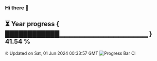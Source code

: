 ### Hi there 👋
⏳ Year progress { ████████████▁▁▁▁▁▁▁▁▁▁▁▁▁▁▁▁▁▁ } 41.54 %
---
⏰ Updated on Sat, 01 Jun 2024 00:33:57 GMT
![Progress Bar CI](https://github.com/Moyi321/Moyi321/workflows/Progress%20Bar%20CI/badge.svg)
